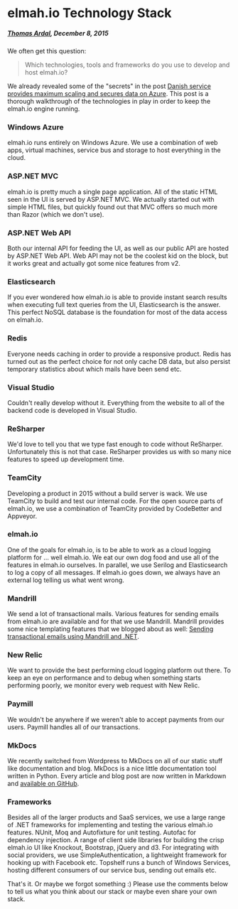 # elmah.io Technology Stack##### [Thomas Ardal](http://elmah.io/about/), December 8, 2015We often get this question:> Which technologies, tools and frameworks do you use to develop and host elmah.io?We already revealed some of the "secrets" in the post [Danish service provides maximum scaling and secures data on Azure](/danish-service-provides-maximum-scaling-and-secures-data-on-azure/). This post is a thorough walkthrough of the technologies in play in order to keep the elmah.io engine running.### Windows Azureelmah.io runs entirely on Windows Azure. We use a combination of web apps, virtual machines, service bus and storage to host everything in the cloud.### ASP.NET MVCelmah.io is pretty much a single page application. All of the static HTML seen in the UI is served by ASP.NET MVC. We actually started out with simple HTML files, but quickly found out that MVC offers so much more than Razor (which we don't use).### ASP.NET Web APIBoth our internal API for feeding the UI, as well as our public API are hosted by ASP.NET Web API. Web API may not be the coolest kid on the block, but it works great and actually got some nice features from v2.### ElasticsearchIf you ever wondered how elmah.io is able to provide instant search results when executing full text queries from the UI, Elasticsearch is the answer. This perfect NoSQL database is the foundation for most of the data access on elmah.io.### RedisEveryone needs caching in order to provide a responsive product. Redis has turned out as the perfect choice for not only cache DB data, but also persist temporary statistics about which mails have been send etc.### Visual StudioCouldn't really develop without it. Everything from the website to all of the backend code is developed in Visual Studio.### ReSharperWe'd love to tell you that we type fast enough to code without ReSharper. Unfortunately this is not that case. ReSharper provides us with so many nice features to speed up development time.### TeamCityDeveloping a product in 2015 without a build server is wack. We use TeamCity to build and test our internal code. For the open source parts of elmah.io, we use a combination of TeamCity provided by CodeBetter and Appveyor.### elmah.ioOne of the goals for elmah.io, is to be able to work as a cloud logging platform for ... well elmah.io. We eat our own dog food and use all of the features in elmah.io ourselves. In parallel, we use Serilog and Elasticsearch to log a copy of all messages. If elmah.io goes down, we always have an external log telling us what went wrong.### MandrillWe send a lot of transactional mails. Various features for sending emails from elmah.io are available and for that we use Mandrill. Mandrill provides some nice templating features that we blogged about as well: [Sending transactional emails using Mandrill and .NET](http://blog.elmah.io/sending-transactional-emails-using-mandrill-and-net/).### New RelicWe want to provide the best performing cloud logging platform out there. To keep an eye on performance and to debug when something starts performing poorly, we monitor every web request with New Relic.### PaymillWe wouldn't be anywhere if we weren't able to accept payments from our users. Paymill handles all of our transactions.### MkDocsWe recently switched from Wordpress to MkDocs on all of our static stuff like documentation and blog. MkDocs is a nice little documentation tool written in Python. Every article and blog post are now written in Markdown and [available on GitHub](https://github.com/elmahio).### FrameworksBesides all of the larger products and SaaS services, we use a large range of .NET frameworks for implementing and testing the various elmah.io features. NUnit, Moq and Autofixture for unit testing. Autofac for dependency injection. A range of client side libraries for building the crisp elmah.io UI like Knockout, Bootstrap, jQuery and d3. For integrating with social providers, we use SimpleAuthentication, a lightweight framework for hooking up with Facebook etc. Topshelf runs a bunch of Windows Services, hosting different consumers of our service bus, sending out emails etc.That's it. Or maybe we forgot something :) Please use the comments below to tell us what you think about our stack or maybe even share your own stack.